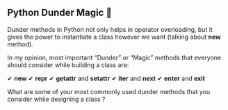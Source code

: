 ## Python Dunder Magic 🐍

Dunder methods in Python not only helps in operator overloading, but it gives the power to instantiate a class however we want (talking about __new__ method).

In my opinion, most important “Dunder” or “Magic” methods that everyone should consider while building a class are:

✔ __new__
✔ __repr__
✔ __getattr__ and __setattr__
✔ __iter__ and __next__
✔ __enter__ and __exit__

What are some of your most commonly used dunder methods that you consider while designing a class ?